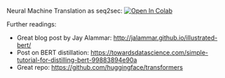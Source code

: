 Neural Machine Translation as seq2sec:
[![Open In Colab](https://colab.research.google.com/assets/colab-badge.svg)](https://colab.research.google.com/github/neychev/made_nlp_course/blob/master/week07_context_based_embeddings_and_BERT/week07_BERT_for_text_classification.ipynb)

Further readings:

* Great blog post by Jay Alammar: http://jalammar.github.io/illustrated-bert/
* Post on BERT distillation: https://towardsdatascience.com/simple-tutorial-for-distilling-bert-99883894e90a
* Great repo: https://github.com/huggingface/transformers

